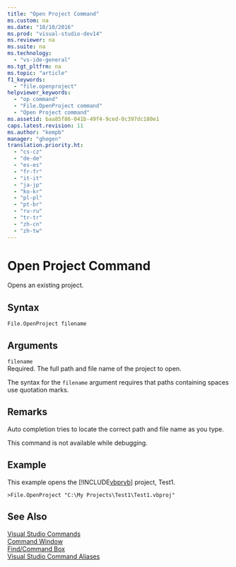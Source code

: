 ```yaml
---
title: "Open Project Command"
ms.custom: na
ms.date: "10/10/2016"
ms.prod: "visual-studio-dev14"
ms.reviewer: na
ms.suite: na
ms.technology: 
  - "vs-ide-general"
ms.tgt_pltfrm: na
ms.topic: "article"
f1_keywords: 
  - "file.openproject"
helpviewer_keywords: 
  - "op command"
  - "File.OpenProject command"
  - "Open Project command"
ms.assetid: baa85f86-041b-49f4-9ced-0c397dc180e1
caps.latest.revision: 11
ms.author: "kempb"
manager: "ghogen"
translation.priority.ht: 
  - "cs-cz"
  - "de-de"
  - "es-es"
  - "fr-fr"
  - "it-it"
  - "ja-jp"
  - "ko-kr"
  - "pl-pl"
  - "pt-br"
  - "ru-ru"
  - "tr-tr"
  - "zh-cn"
  - "zh-tw"
---
```

# Open Project Command
Opens an existing project.  
  
## Syntax  
  
```  
File.OpenProject filename  
```  
  
## Arguments  
 `filename`  
 Required. The full path and file name of the project to open.  
  
 The syntax for the `filename` argument requires that paths containing spaces use quotation marks.  
  
## Remarks  
 Auto completion tries to locate the correct path and file name as you type.  
  
 This command is not available while debugging.  
  
## Example  
 This example opens the [!INCLUDE[vbprvb](../codequality/includes/vbprvb_md.md)] project, Test1.  
  
```  
>File.OpenProject "C:\My Projects\Test1\Test1.vbproj"  
```  
  
## See Also  
 [Visual Studio Commands](../reference/visual-studio-commands.md)   
 [Command Window](../reference/command-window.md)   
 [Find/Command Box](../ide/find-command-box.md)   
 [Visual Studio Command Aliases](../reference/visual-studio-command-aliases.md)